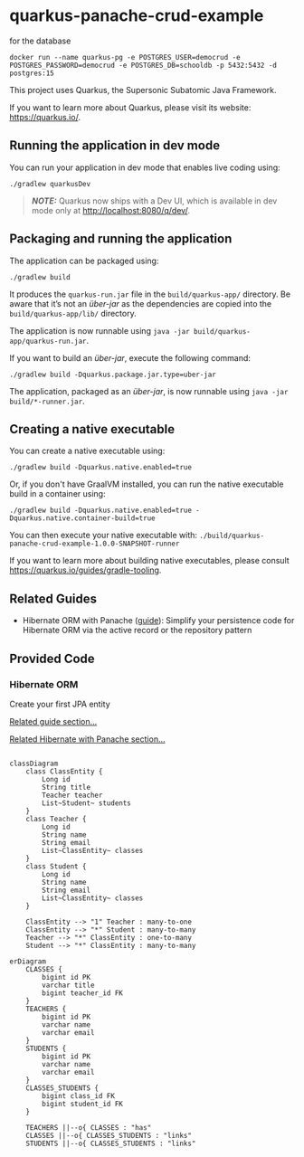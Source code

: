 # quarkus-panache-crud-example
for the database
```linux
docker run --name quarkus-pg -e POSTGRES_USER=democrud -e POSTGRES_PASSWORD=democrud -e POSTGRES_DB=schooldb -p 5432:5432 -d postgres:15
```


This project uses Quarkus, the Supersonic Subatomic Java Framework.

If you want to learn more about Quarkus, please visit its website: <https://quarkus.io/>.

## Running the application in dev mode

You can run your application in dev mode that enables live coding using:

```shell script
./gradlew quarkusDev
```

> **_NOTE:_**  Quarkus now ships with a Dev UI, which is available in dev mode only at <http://localhost:8080/q/dev/>.

## Packaging and running the application

The application can be packaged using:

```shell script
./gradlew build
```

It produces the `quarkus-run.jar` file in the `build/quarkus-app/` directory.
Be aware that it’s not an _über-jar_ as the dependencies are copied into the `build/quarkus-app/lib/` directory.

The application is now runnable using `java -jar build/quarkus-app/quarkus-run.jar`.

If you want to build an _über-jar_, execute the following command:

```shell script
./gradlew build -Dquarkus.package.jar.type=uber-jar
```

The application, packaged as an _über-jar_, is now runnable using `java -jar build/*-runner.jar`.

## Creating a native executable

You can create a native executable using:

```shell script
./gradlew build -Dquarkus.native.enabled=true
```

Or, if you don't have GraalVM installed, you can run the native executable build in a container using:

```shell script
./gradlew build -Dquarkus.native.enabled=true -Dquarkus.native.container-build=true
```

You can then execute your native executable with: `./build/quarkus-panache-crud-example-1.0.0-SNAPSHOT-runner`

If you want to learn more about building native executables, please consult <https://quarkus.io/guides/gradle-tooling>.

## Related Guides

- Hibernate ORM with Panache ([guide](https://quarkus.io/guides/hibernate-orm-panache)): Simplify your persistence code for Hibernate ORM via the active record or the repository pattern

## Provided Code

### Hibernate ORM

Create your first JPA entity

[Related guide section...](https://quarkus.io/guides/hibernate-orm)

[Related Hibernate with Panache section...](https://quarkus.io/guides/hibernate-orm-panache)

```mermaid

classDiagram
    class ClassEntity {
        Long id
        String title
        Teacher teacher
        List~Student~ students
    }
    class Teacher {
        Long id
        String name
        String email
        List~ClassEntity~ classes
    }
    class Student {
        Long id
        String name
        String email
        List~ClassEntity~ classes
    }

    ClassEntity --> "1" Teacher : many-to-one
    ClassEntity --> "*" Student : many-to-many
    Teacher --> "*" ClassEntity : one-to-many
    Student --> "*" ClassEntity : many-to-many

```


```mermaid
erDiagram
    CLASSES {
        bigint id PK
        varchar title
        bigint teacher_id FK
    }
    TEACHERS {
        bigint id PK
        varchar name
        varchar email
    }
    STUDENTS {
        bigint id PK
        varchar name
        varchar email
    }
    CLASSES_STUDENTS {
        bigint class_id FK
        bigint student_id FK
    }

    TEACHERS ||--o{ CLASSES : "has"
    CLASSES ||--o{ CLASSES_STUDENTS : "links"
    STUDENTS ||--o{ CLASSES_STUDENTS : "links"







```